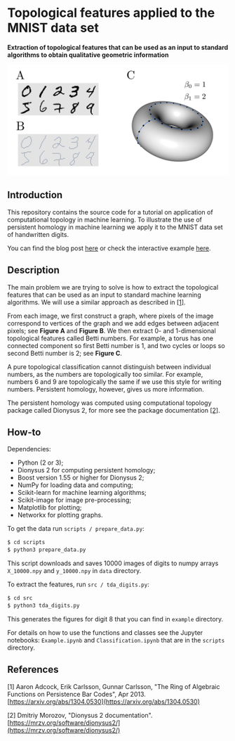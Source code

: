 # Topological features applied to the MNIST data set

**Extraction of topological features that can be used as an input to standard algorithms to obtain qualitative geometric information**

<p align="center">
<img src="figures/intro-figure/intro-figure-min.png" alt="Intro figure" width="1500">
</p>

## Introduction

This repository contains the source code for a tutorial on application of computational topology in machine learning. To illustrate the use of persistent homology in machine learning we apply it to the MNIST data set of handwritten digits.

You can find the blog post <ins>[here](https://markolalovic.github.io/blog/tda-digits)</ins> or check the interactive example <ins>[here](https://markolalovic.github.io/tda-digits/)</ins>.

## Description

The main problem we are trying to solve is how to extract the topological features that can be used as an input to standard machine learning algorithms. We will use a similar approach as described in <ins>[[1]](https://arxiv.org/abs/1304.0530)</ins>.

From each image, we first construct a graph, where pixels of the image correspond to vertices of the graph and we add edges between adjacent pixels; see **Figure A** and **Figure B**. We then extract 0- and 1-dimensional topological features called Betti numbers. For example, a torus has one connected component so first Betti number is 1, and two cycles or loops so second Betti number is 2; see **Figure C**.

A pure topological classification cannot distinguish between individual numbers, as the numbers are topologically too similar. For example, numbers 6 and 9 are topologically the same if we use this style for writing numbers. Persistent homology, however, gives us more information.

The persistent homology was computed using computational topology package called Dionysus 2, for more see the package documentation <ins>[[2]](https://mrzv.org/software/dionysus2/)</ins>.


## How-to
Dependencies:

* Python (2 or 3);
* Dionysus 2 for computing persistent homology;
* Boost version 1.55 or higher for Dionysus 2;
* NumPy for loading data and computing;
* Scikit-learn for machine learning algorithms;
* Scikit-image for image pre-processing;
* Matplotlib for plotting;
* Networkx for plotting graphs.

To get the data run `scripts / prepare_data.py`:
```python
$ cd scripts
$ python3 prepare_data.py
```
This script downloads and saves 10000 images of digits to numpy arrays `X_10000.npy` and `y_10000.npy` in `data` directory.

To extract the features, run `src / tda_digits.py`:

```python
$ cd src
$ python3 tda_digits.py
```
This generates the figures for digit 8 that you can find in `example` directory.

For details on how to use the functions and classes see the Jupyter notebooks: `Example.ipynb` and `Classification.ipynb` that are in the `scripts` directory.

## References

[1] Aaron Adcock, Erik Carlsson, Gunnar Carlsson, "The Ring of Algebraic Functions on Persistence Bar Codes", Apr 2013.
[https://arxiv.org/abs/1304.0530](https://arxiv.org/abs/1304.0530)

[2] Dmitriy Morozov, "Dionysus 2 documentation".
[https://mrzv.org/software/dionysus2/](https://mrzv.org/software/dionysus2/)
